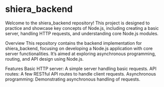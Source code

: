 # shiera_backend
Welcome to the shiera_backend repository! This project is designed to practice and showcase key concepts of Node.js, including creating a basic server, handling HTTP requests, and understanding core Node.js modules.

Overview
This repository contains the backend implementation for shiera_backend, focusing on developing a Node.js application with core server functionalities. It’s aimed at exploring asynchronous programming, routing, and API design using Node.js.

Features
Basic HTTP server: A simple server handling basic requests.
API routes: A few RESTful API routes to handle client requests.
Asynchronous programming: Demonstrating asynchronous handling of requests.
